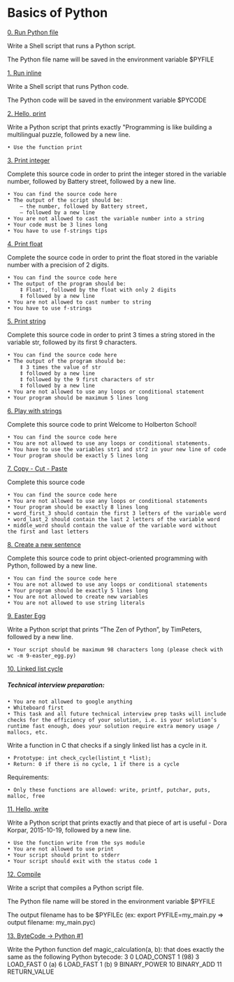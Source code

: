 # Basics of Python


[0. Run Python file](0-run)

Write a Shell script that runs a Python script.

The Python file name will be saved in the environment variable $PYFILE

[1. Run inline](1-run_inline)

Write a Shell script that runs Python code.

The Python code will be saved in the environment variable $PYCODE

[2. Hello, print](2-print.py)

Write a Python script that prints exactly "Programming is like building a multilingual puzzle, followed by a new line.

	• Use the function print

[3. Print integer](3-print_number.py)

Complete this source code in order to print the integer stored in the variable number, followed by Battery street, followed by a new line.

	• You can find the source code here
	• The output of the script should be:
		‒ the number, followed by Battery street,
		‒ followed by a new line
	• You are not allowed to cast the variable number into a string
	• Your code must be 3 lines long
	• You have to use f-strings tips

[4. Print float](4-print_float.py)

Complete the source code in order to print the float stored in the variable number with a precision of 2 digits.

	• You can find the source code here
	• The output of the program should be:
		‡ Float:, followed by the float with only 2 digits
		‡ followed by a new line
	• You are not allowed to cast number to string
	• You have to use f-strings

[5. Print string](5-print_string.py)

Complete this source code in order to print 3 times a string stored in the variable str, followed by its first 9 characters.

	• You can find the source code here
	• The output of the program should be:
		‡ 3 times the value of str
		‡ followed by a new line
		‡ followed by the 9 first characters of str
		‡ followed by a new line
	• You are not allowed to use any loops or conditional statement
	• Your program should be maximum 5 lines long

[6. Play with strings](6-concat.py)

Complete this source code to print Welcome to Holberton School!

	• You can find the source code here
	• You are not allowed to use any loops or conditional statements.
	• You have to use the variables str1 and str2 in your new line of code
	• Your program should be exactly 5 lines long

[7. Copy - Cut - Paste](7-edges.py)

Complete this source code

	• You can find the source code here
	• You are not allowed to use any loops or conditional statements
	• Your program should be exactly 8 lines long
	• word_first_3 should contain the first 3 letters of the variable word
	• word_last_2 should contain the last 2 letters of the variable word
	• middle_word should contain the value of the variable word without the first and last letters

[8. Create a new sentence](8-concat_edges.py)

Complete this source code to print object-oriented programming with Python, followed by a new line.

	• You can find the source code here
	• You are not allowed to use any loops or conditional statements
	• Your program should be exactly 5 lines long
	• You are not allowed to create new variables
	• You are not allowed to use string literals

[9. Easter Egg](9-easter_egg.py)

Write a Python script that prints “The Zen of Python”, by TimPeters, followed by a new line.

	• Your script should be maximum 98 characters long (please check with wc -m 9-easter_egg.py)

[10. Linked list cycle](10-check_cycle.c)

##### Technical interview preparation:

	• You are not allowed to google anything
	• Whiteboard first
	• This task and all future technical interview prep tasks will include checks for the efficiency of your solution, i.e. is your solution’s runtime fast enough, does your solution require extra memory usage / mallocs, etc.
Write a function in C that checks if a singly linked list has a cycle in it.

	• Prototype: int check_cycle(listint_t *list);
	• Return: 0 if there is no cycle, 1 if there is a cycle
Requirements:

	• Only these functions are allowed: write, printf, putchar, puts, malloc, free

[11. Hello, write](100-write.py)

Write a Python script that prints exactly and that piece of art is useful - Dora Korpar, 2015-10-19, followed by a new line.

	• Use the function write from the sys module
	• You are not allowed to use print
	• Your script should print to stderr
	• Your script should exit with the status code 1

[12. Compile](101-compile)

Write a script that compiles a Python script file.

The Python file name will be stored in the environment variable $PYFILE

The output filename has to be $PYFILEc (ex: export PYFILE=my_main.py => output filename: my_main.pyc)

[13. ByteCode -> Python #1](102-magic_calculation.py)

Write the Python function def magic_calculation(a, b): that does exactly the same as the following Python bytecode:
 3		0 LOAD_CONST               1 (98)
		3 LOAD_FAST                0 (a)
		6 LOAD_FAST                1 (b)
		9 BINARY_POWER
		10 BINARY_ADD
		11 RETURN_VALUE
